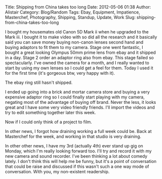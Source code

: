 Title: Shipping from China takes too long
Date: 2012-05-06 01:38
Author: Alistair
Category: Blog/Random
Tags: Ebay, Equipment, Impatience, Masterchef, Photography, Shipping, Standup, Update, Work
Slug: shipping-from-china-takes-too-long

I bought my housemates old Canon 5D Mark ii when he upgraded to the Mark
iii. I bought it to make video with so did all the research and it
basically said you can save money buying non-canon lenses second hand
and buying adaptors to fit them to my camera. Stage one went fantastic,
I bought a great looking Olympus 50mm prime lens from ebay and it
shipped in a day. Stage 2 order an adaptor ring also from ebay. This
stage failed so spectacularly. I've owned the camera for a month, and I
really wanted to start by using my own lenses so I could get a feel for
them. Today I used it for the first time (it's gorgeous btw, very happy
with it).

The ebay ring still hasn't shipped.

I ended up going into a brick and mortar camera store and buying a very
expensive adaptor ring so I could finally start playing with my camera,
negating most of the advantage of buying off brand. Never the less, it
looks great and I have some very video friendly friends. I'll import the
videos and try to edit something together later this week.

Now if I could only think of a project to film.

In other news, I forgot how draining working a full week could be. Back
at Masterchef for the week, and working in that studio is very draining.

In other other news, I have my 3rd (actually 4th) ever stand up gig on
Monday, which I'm really looking forward too. I'll try and record it
with my new camera and sound recorder. I've been thinking a lot about
comedy lately. I don't think this will help me be funny, but it's a
point of conversation that could be raise and discussed if this wasn't
such a one way mode of conversation. With you, my non-existent
readership.
